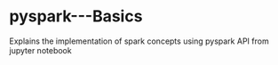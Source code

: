# pyspark---Basics
Explains the implementation of spark concepts using pyspark API from jupyter notebook

